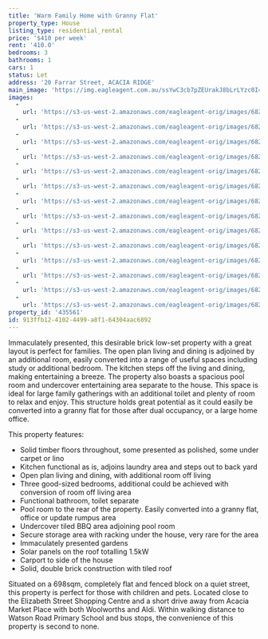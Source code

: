 ```yaml
---
title: 'Warm Family Home with Granny Flat'
property_type: House
listing_type: residential_rental
price: '$410 per week'
rent: '410.0'
bedrooms: 3
bathrooms: 1
cars: 1
status: Let
address: '20 Farrar Street, ACACIA RIDGE'
main_image: 'https://img.eagleagent.com.au/ssYwC3cb7pZEUrakJ8bLrLYzc0I=/1280x854/smart/https://s3-us-west-2.amazonaws.com/eagleagent-orig/images/6825621/425628638-image-M.jpg'
images:
  -
    url: 'https://s3-us-west-2.amazonaws.com/eagleagent-orig/images/6825634/425628638-image-N.jpg'
  -
    url: 'https://s3-us-west-2.amazonaws.com/eagleagent-orig/images/6825633/425628638-image-L.jpg'
  -
    url: 'https://s3-us-west-2.amazonaws.com/eagleagent-orig/images/6825632/425628638-image-K.jpg'
  -
    url: 'https://s3-us-west-2.amazonaws.com/eagleagent-orig/images/6825631/425628638-image-J.jpg'
  -
    url: 'https://s3-us-west-2.amazonaws.com/eagleagent-orig/images/6825630/425628638-image-I.jpg'
  -
    url: 'https://s3-us-west-2.amazonaws.com/eagleagent-orig/images/6825629/425628638-image-H.jpg'
  -
    url: 'https://s3-us-west-2.amazonaws.com/eagleagent-orig/images/6825628/425628638-image-G.jpg'
  -
    url: 'https://s3-us-west-2.amazonaws.com/eagleagent-orig/images/6825627/425628638-image-F.jpg'
  -
    url: 'https://s3-us-west-2.amazonaws.com/eagleagent-orig/images/6825626/425628638-image-E.jpg'
  -
    url: 'https://s3-us-west-2.amazonaws.com/eagleagent-orig/images/6825625/425628638-image-D.jpg'
  -
    url: 'https://s3-us-west-2.amazonaws.com/eagleagent-orig/images/6825624/425628638-image-C.jpg'
  -
    url: 'https://s3-us-west-2.amazonaws.com/eagleagent-orig/images/6825623/425628638-image-B.jpg'
  -
    url: 'https://s3-us-west-2.amazonaws.com/eagleagent-orig/images/6825622/425628638-image-A.jpg'
  -
    url: 'https://s3-us-west-2.amazonaws.com/eagleagent-orig/images/6825621/425628638-image-M.jpg'
property_id: '435561'
id: 913ffb12-4102-4499-a8f1-64304aac6892
---
```

Immaculately presented, this desirable brick low-set property with a great layout is perfect for families. The open plan living and dining is adjoined by an additional room, easily converted into a range of useful spaces including study or additional bedroom. The kitchen steps off the living and dining, making entertaining a breeze. The property also boasts a spacious pool room and undercover entertaining area separate to the house. This space is ideal for large family gatherings with an additional toilet and plenty of room to relax and enjoy. This structure holds great potential as it could easily be converted into a granny flat for those after dual occupancy, or a large home office.

This property features:

*  Solid timber floors throughout, some presented as polished, some under carpet or lino
*  Kitchen functional as is, adjoins laundry area and steps out to back yard
*  Open plan living and dining, with additional room off living
*  Three good-sized bedrooms, additional could be achieved with conversion of room off living area
*  Functional bathroom, toilet separate
*  Pool room to the rear of the property. Easily converted into a granny flat, office or update rumpus area
*  Undercover tiled BBQ area adjoining pool room
*  Secure storage area with racking under the house, very rare for the area
*  Immaculately presented gardens
*  Solar panels on the roof totalling 1.5kW
*  Carport to side of the house
*  Solid, double brick construction with tiled roof

Situated on a 698sqm, completely flat and fenced block on a quiet street, this property is perfect for those with children and pets. Located close to the Elizabeth Street Shopping Centre and a short drive away from Acacia Market Place with both Woolworths and Aldi. Within walking distance to Watson Road Primary School and bus stops, the convenience of this property is second to none.